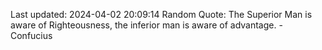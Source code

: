 Last updated: 2024-04-02 20:09:14
Random Quote: The Superior Man is aware of Righteousness, the inferior man is aware of advantage. - Confucius
